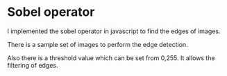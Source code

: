 # Sobel operator

I implemented the sobel operator in javascript to find the edges of images. 

There is a sample set of images to perform the edge detection. 

Also there is a threshold value which can be set from 0,255. It allows the filtering of edges. 
